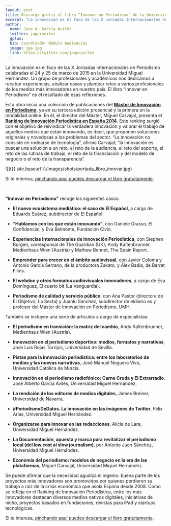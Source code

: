 ```yaml
---
layout: post
title: Descarga gratis el libro “Innovar en Periodismo” de la Universidad Miguel Hernández
excerpt: "La innovación es el foco de las X Jornadas Internacionales de Periodismo celebradas el 24 y 25 de marzo de 2015 en la Universidad Miguel Hernández. Un grupo de profesionales y académicos nos dedicamos a recabar experiencias, analizar casos y plantear retos a varios profesionales de los medios más innovadores en nuestro país. El libro “Innovar en Periodismo” es el resultado de esas reflexiones."
author:
  name: Jose A. García Avilés
  twitter: jagaraviles
  gplus:  
  bio: Coordinador Módulo Audiencias
  image: jga.jpg
  link: https://twitter.com/jagaraviles
---
```


La innovación es el foco de las X Jornadas Internacionales de Periodismo celebradas el 24 y 25 de marzo de 2015 en la Universidad Miguel Hernández. Un grupo de profesionales y académicos nos dedicamos a recabar experiencias, analizar casos y plantear retos a varios profesionales de los medios más innovadores en nuestro país. El libro “Innovar en Periodismo” es el resultado de esas reflexiones.

Esta obra inicia una colección de publicaciones del [**Máster de Innovación en Periodismo**](http://mip.umh.es/), ya en su tercera edición presencial y la primera en la modalidad online. En él, el director del Máster, Miguel Carvajal, presenta el [**Ranking de Innovación Periodística en España 2014**](http://mip.umh.es/ranking). Este ranking surgió con el objetivo de reivindicar la verdadera innovación y valorar el trabajo de aquellos medios que están innovando, es decir, que proponen soluciones originales y novedosas a los problemas del sector. “La innovación no consiste en rodearse de tecnología”, afirma Carvajal; “la innovación es buscar una solución a un reto, el reto de la audiencia, el reto del soporte, el reto de las rutinas de trabajo, el reto de la financiación y del modelo de negocio o el reto de la transparencia”.

![]({{ site.baseurl }}/images/shots/portada_libro_innovar.jpg)

Si te interesa, [pinchando aquí puedes descargar el libro gratuitamente](https://forms.gle/KN5AHXC2zJNj3SwZ9).

<br>

**“Innovar en Periodismo”** recoge los siguientes casos:

- **El nuevo ecosistema mediático: el caso de El Español**, a cargo de Eduardo Suárez, subdirector de El Español.                                

- **“Hablamos con los que están innovando”**, con Daniele Grasso, El Confidencial, y Eva Belmonte, Fundación Civio.

- **Experiencias Internacionales de Innovación Periodística**, con Stephen Burgen, corresponsal de The Guardian (UK); Andy Kaltenbrunner, Medienhaus Wien (Austria) y Mathew Bennet, The Spain Report.

- **Emprender para crecer en el ámbito audiovisual**, con Javier Coloma y Antonio García Serrano, de la productora Zakato, y Álex Badia, de Barret Films.

- **El webdoc y otros formatos audiovisuales innovadores**, a cargo de Eva Domínguez, El cuarto bit (La Vanguardia).

- **Periodismo de calidad y servicio público**, con Ana Pastor (directora de El Objetivo, La Sexta) y Juanlu Sánchez, subdirector de eldiario.es y profesor del Máster de Innovación en Periodismo, UMH.

También se incluyen una serie de artículos a cargo de especialistas:

- **El periodismo en transición: la matriz del cambio**, Andy Kaltenbrunner, Medienhaus Wien (Austria).

- **Innovación en el periodismo deportivo: medios, formatos y narrativas**, José Luis Rojas Torrijos, Universidad de Sevilla.

- **Pistas para la innovación periodística: entre los laboratorios de medios y las nuevas narrativas**, José Manuel Noguera Vivo, Universidad Católica de Murcia.

- **Innovación en el periodismo radiofónico: Carne Cruda y El Extrarradio**, José Alberto García Avilés, Universidad Miguel Hernández.

- **La rendición de los editores de medios digitales**, James Breiner, Universidad de Navarra.

- **#PeriodismoDeDatos. La innovación en las imágenes de Twitter**, Félix Arias, Universidad Miguel Hernández.

- **Organizarse para innovar en las redacciones**, Alicia de Lara, Universidad Miguel Hernández.

- **La Documentación, apuesta y marca para revitalizar el periodismo local (del low cost al slow journalism)**, por Antonio Juan Sánchez, Universidad Miguel Hernández.

- **Economía del periodismo: modelos de negocio en la era de las plataformas**, Miguel Carvajal, Universidad Miguel Hernández.

Se puede afirmar que la necesidad agudiza el ingenio: buena parte de los proyectos más innovadores son promovidos por quienes perdieron su trabajo a raíz de la crisis económica que asola España desde 2008. Como se refleja en el Ranking de Innovación Periodística, entre los más innovadores destacan diversos medios nativos digitales,  iniciativas de nicho, proyectos basados en fundaciones, revistas para iPad y startups tecnológicas.

Si te interesa, [pinchando aquí puedes descargar el libro gratuitamente](https://forms.gle/KN5AHXC2zJNj3SwZ9).